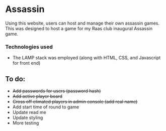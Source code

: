# Assassin

Using this website, users can host and manage their own assassin games. This was designed to host a game for my Raas club inaugural Assassin game.

### Technologies used

- The LAMP stack was employed (along with HTML, CSS, and Javascript for front end)

## To do:

- ~~Add passwords for users (password hash)~~
- ~~Add active player board~~
- ~~Cross off elimated players in admin console (add real name)~~
- Add start time of round to game
- Update read me
- Update styling
- More testing
